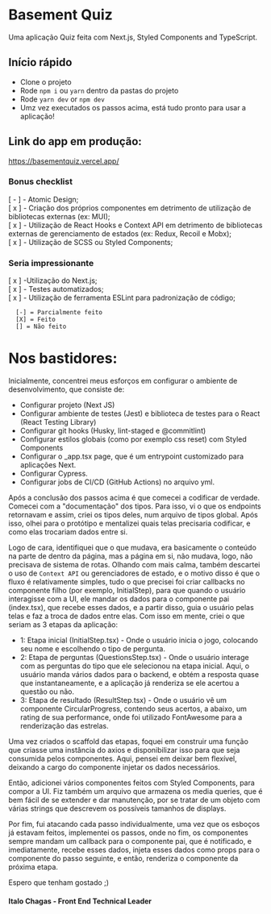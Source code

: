 # Basement Quiz

Uma aplicação Quiz feita com Next.js, Styled Components and TypeScript.

## Início rápido

- Clone o projeto
- Rode ```npm i``` ou ```yarn``` dentro da pastas do projeto
- Rode ```yarn dev``` or ```npm dev```
- Umz vez executados os passos acima, está tudo pronto para usar a aplicação!

## Link do app em produção:
 https://basementquiz.vercel.app/


### Bonus checklist

[ - ] - Atomic Design;  
[ x ] - Criação dos próprios componentes em detrimento de utilização de bibliotecas externas (ex: MUI);  
[ x ] - Utilização de React Hooks e Context API em detrimento de bibliotecas externas de gerenciamento de estados (ex: Redux, Recoil e Mobx);  
[ x ] - Utilização de SCSS ou Styled Components;  



### Seria impressionante
[ x ] -Utilização do Next.js;  
[ x ] - Testes automatizados;  
[ x ] - Utilização de ferramenta ESLint para padronização de código;  

      [-] = Parcialmente feito
      [X] = Feito
      [] = Não feito

# Nos bastidores:

Inicialmente, concentrei meus esforços em configurar o ambiente de desenvolvimento, que consiste de:  

- Configurar projeto (Next JS)  
- Configurar ambiente de testes (Jest) e biblioteca de testes para o React (React Testing Library)  
- Configurar git hooks (Husky, lint-staged e @commitlint)  
- Configurar estilos globais (como por exemplo css reset) com Styled Components  
- Configurar o \_app.tsx page, que é um entrypoint customizado para aplicações Next.  
- Configurar Cypress.  
- Configurar jobs de CI/CD (GitHub Actions) no arquivo yml.  


Após a conclusão dos passos acima é que comecei a codificar de verdade. Comecei com a "documentação" dos tipos. Para isso, vi o que os endpoints retornavam e assim, criei os tipos deles, num arquivo de tipos global. Após isso, olhei para o protótipo e mentalizei quais telas precisaria codificar, e como elas trocariam dados entre si. 

Logo de cara, identifiquei que o que mudava, era basicamente o conteúdo na parte de dentro da página, mas a página em si, não mudava, logo, não precisava de sistema de rotas. Olhando com mais calma, também descartei o uso de ```Context API``` ou gerenciadores de estado, e o motivo disso é que o fluxo é relativamente simples, tudo o que precisei foi criar callbacks no componente filho (por exemplo, InitialStep), para que quando o usuário interagisse com a UI, ele mandar os dados para o componente pai (index.tsx), que recebe esses dados, e a partir disso, guia o usuário pelas telas e faz a troca de dados entre elas. Com isso em mente, criei o que seriam as 3 etapas da aplicação: 

  - 1: Etapa inicial (InitialStep.tsx) - Onde o usuário inicia o jogo, colocando seu nome e escolhendo o tipo de pergunta.
  - 2: Etapa de perguntas (QuestionsStep.tsx) - Onde o usuário interage com as perguntas do tipo que ele selecionou na etapa inicial. Aqui, o usuário manda vários dados para o backend, e obtém a resposta quase que instantaneamente, e a aplicação já renderiza se ele acertou a questão ou não.
  - 3: Etapa de resultado (ResultStep.tsx) - Onde o usuário vê um componente CircularProgress, contendo seus acertos, a abaixo, um rating de sua performance, onde foi utilizado FontAwesome para a renderização das estrelas.

Uma vez criados o scaffold das etapas, foquei em construir uma função que criasse uma instância do axios e disponibilizar isso para que seja consumida pelos componentes. Aqui, pensei em deixar bem flexível, deixando a cargo do componente injetar os dados necessários.

Então, adicionei vários componentes feitos com Styled Components, para compor a UI. Fiz também um arquivo que armazena os media queries, que é bem fácil de se extender e dar manutenção, por se tratar de um objeto com várias strings que descrevem os possíveis tamanhos de displays.

Por fim, fui atacando cada passo individualmente, uma vez que os esboços já estavam feitos, implementei os passos, onde no fim, os componentes sempre mandam um callback para o componente pai, que é notificado, e imediatamente, recebe esses dados, injeta esses dados como props para o componente do passo seguinte, e então, renderiza o componente da próxima etapa.

Espero que tenham gostado ;)

#### Italo Chagas - Front End Technical Leader
